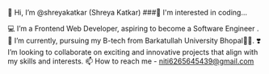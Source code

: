 👋 Hi, I’m @shreyakatkar (Shreya Katkar)
###👀 I'm interested in coding...

💻 I’m a Frontend Web Developer, aspiring to become a Software Engineer .
🌱 I’m currently, pursuing my B-tech from Barkatullah University Bhopal🧑‍🎓.
❣️ I’m looking to collaborate on exciting and innovative projects that align with my skills and interests.
📫 How to reach me - niti6265645439@gmail.com
<!---
nittiinn/nittiinn is a ✨ special ✨ repository because its `README.md` (this file) appears on your GitHub profile.
You can click the Preview link to take a look at your changes.
--->
